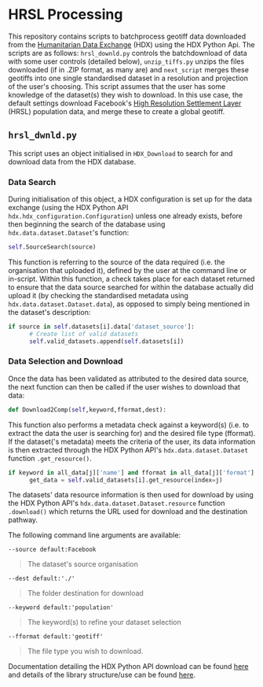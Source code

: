 # HRSL Processing

This repository contains scripts to batchprocess geotiff data downloaded from the [Humanitarian Data Exchange](https://data.humdata.org) (HDX) using the HDX Python Api. The scripts are as follows: ```hrsl_downld.py``` controls the batchdownload of data with some user controls (detailed below), ```unzip_tiffs.py``` unzips the files downloaded (if in .ZIP format, as many are) and ```next_script``` merges these geotiffs into one single standardised dataset in a resolution and projection of the user's choosing. This script assumes that the user has some knowledge of the dataset(s) they wish to download. In this use case, the default settings download Facebook's [High Resolution Settlement Layer](https://research.fb.com/downloads/high-resolution-settlement-layer-hrsl/) (HRSL) population data, and merge these to create a global geotiff. 

```hrsl_dwnld.py```
-
This script uses an object initialised in ```HDX_Download``` to search for and download data from the HDX database. 
### Data Search

During initialisation of this object, a HDX configuration is set up for the data exchange (using the HDX Python API ```hdx.hdx_configuration.Configuration```) unless one already exists, before then beginning the search of the database using ```hdx.data.dataset.Dataset```'s function:
```python
self.SourceSearch(source)
```
This function is referring to the source of the data required (i.e. the organisation that uploaded it), defined by the user at the command line or in-script. Within this function, a check takes place for each dataset returned to ensure that the data source searched for within the database actually did upload it (by checking the standardised metadata using ```hdx.data.dataset.Dataset.data```), as opposed to simply being mentioned in the dataset's description: 
```python
if source in self.datasets[i].data['dataset_source']:
      # Create list of valid datasets
      self.valid_datasets.append(self.datasets[i])
```

### Data Selection and Download
Once the data has been validated as attributed to the desired data source, the next function can then be called if the user wishes to download that data:
```python
def Download2Comp(self,keyword,fformat,dest):
```
This function also performs a metadata check against a keyword(s) (i.e. to extract the data the user is searching for) and the desired file type (fformat). If the dataset('s metadata) meets the criteria of the user, its data information is then extracted through the HDX Python API's ```hdx.data.dataset.Dataset``` function ```.get_resource()```.
```python
if keyword in all_data[j]['name'] and fformat in all_data[j]['format']:
      get_data = self.valid_datasets[i].get_resource(index=j)
```
The datasets' data resource information is then used for download by using the HDX Python API's ```hdx.data.dataset.Dataset.resource``` function ```.download()``` which returns the URL used for download and the destination pathway. 

The following command line arguments are available:

```--source default:Facebook```
>The dataset's source organisation 

```--dest default:'./'```
>The folder destination for download

```--keyword default:'population'```
>The keyword(s) to refine your dataset selection

```--fformat default:'geotiff'```
>The file type you wish to download.

Documentation detailing the HDX Python API download can be found [here](https://pypi.org/project/hdx-python-api/) and details of the library structure/use can be found [here](http://ocha-dap.github.io/hdx-python-api/).
